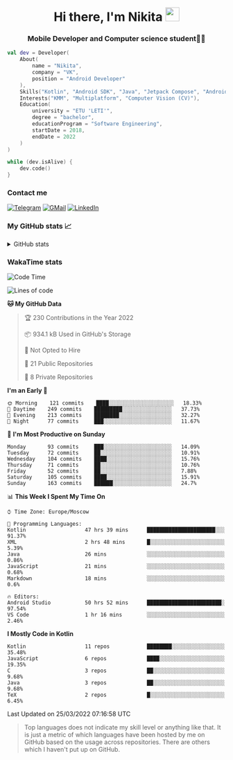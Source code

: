 <h1 align="center">
Hi there, I'm Nikita 
<img src="https://github.com/blackcater/blackcater/raw/main/images/Hi.gif" height="32"/>
</h1>
<h3 align="center">Mobile Developer and Computer science student👨‍💻</h3>

```kotlin
val dev = Developer(
    About(
        name = "Nikita",
        company = "VK",
        position = "Android Developer"
    ),
    Skills("Kotlin", "Android SDK", "Java", "Jetpack Compose", "Android Jetpack"),
    Interests("KMM", "Multiplatform", "Computer Vision (CV)"),
    Education(
        university = "ETU 'LETI'",
        degree = "bachelor",
        educationProgram = "Software Engineering",
        startDate = 2018,
        endDate = 2022
    )
)

while (dev.isAlive) {
    dev.code()
}
```

### Contact me

[![Telegram](https://img.shields.io/badge/Telegram-white?style=for-the-badge&logo=telegram&logoColor=29e9ea)](https://t.me/po4yka)
[![GMail](https://img.shields.io/badge/Gmail-white?style=for-the-badge&logo=gmail&logoColor=d14836)](mailto:pochaev.nik@gmail.com)
[![LinkedIn](https://img.shields.io/badge/linkedin%20-white.svg?&style=for-the-badge&logo=linkedin&logoColor=%230077B5)](https://www.linkedin.com/in/nikita-pochaev-415b5a1a1)

### My GitHub stats 📈

<details>
  <summary>GitHub stats</summary>
  <p align="center">
    <img src="https://github-readme-stats.vercel.app/api?username=po4yka&show_icons=true&theme=dark" />
  </p>
</details>

### WakaTime stats

<!--START_SECTION:waka-->
![Code Time](http://img.shields.io/badge/Code%20Time-2%2C459%20hrs%2021%20mins-blue)

![Lines of code](https://img.shields.io/badge/From%20Hello%20World%20I%27ve%20Written-1%20Million%20lines%20of%20code-blue)

**🐱 My GitHub Data** 

> 🏆 230 Contributions in the Year 2022
 > 
> 📦 934.1 kB Used in GitHub's Storage 
 > 
> 🚫 Not Opted to Hire
 > 
> 📜 21 Public Repositories 
 > 
> 🔑 8 Private Repositories  
 > 
**I'm an Early 🐤** 

```text
🌞 Morning    121 commits    ████░░░░░░░░░░░░░░░░░░░░░   18.33% 
🌆 Daytime    249 commits    █████████░░░░░░░░░░░░░░░░   37.73% 
🌃 Evening    213 commits    ████████░░░░░░░░░░░░░░░░░   32.27% 
🌙 Night      77 commits     ███░░░░░░░░░░░░░░░░░░░░░░   11.67%

```
📅 **I'm Most Productive on Sunday** 

```text
Monday       93 commits     ███░░░░░░░░░░░░░░░░░░░░░░   14.09% 
Tuesday      72 commits     ██░░░░░░░░░░░░░░░░░░░░░░░   10.91% 
Wednesday    104 commits    ████░░░░░░░░░░░░░░░░░░░░░   15.76% 
Thursday     71 commits     ██░░░░░░░░░░░░░░░░░░░░░░░   10.76% 
Friday       52 commits     ██░░░░░░░░░░░░░░░░░░░░░░░   7.88% 
Saturday     105 commits    ████░░░░░░░░░░░░░░░░░░░░░   15.91% 
Sunday       163 commits    ██████░░░░░░░░░░░░░░░░░░░   24.7%

```


📊 **This Week I Spent My Time On** 

```text
⌚︎ Time Zone: Europe/Moscow

💬 Programming Languages: 
Kotlin                   47 hrs 39 mins      ██████████████████████░░░   91.37% 
XML                      2 hrs 48 mins       █░░░░░░░░░░░░░░░░░░░░░░░░   5.39% 
Java                     26 mins             ░░░░░░░░░░░░░░░░░░░░░░░░░   0.86% 
JavaScript               21 mins             ░░░░░░░░░░░░░░░░░░░░░░░░░   0.68% 
Markdown                 18 mins             ░░░░░░░░░░░░░░░░░░░░░░░░░   0.6%

🔥 Editors: 
Android Studio           50 hrs 52 mins      ████████████████████████░   97.54% 
VS Code                  1 hr 16 mins        ░░░░░░░░░░░░░░░░░░░░░░░░░   2.46%

```

**I Mostly Code in Kotlin** 

```text
Kotlin                   11 repos            ████████░░░░░░░░░░░░░░░░░   35.48% 
JavaScript               6 repos             ████░░░░░░░░░░░░░░░░░░░░░   19.35% 
C                        3 repos             ██░░░░░░░░░░░░░░░░░░░░░░░   9.68% 
Java                     3 repos             ██░░░░░░░░░░░░░░░░░░░░░░░   9.68% 
TeX                      2 repos             █░░░░░░░░░░░░░░░░░░░░░░░░   6.45%

```



 Last Updated on 25/03/2022 07:16:58 UTC
<!--END_SECTION:waka-->

> Top languages does not indicate my skill level or anything like that. It is just a metric of which languages have been hosted by me on GitHub based on the usage across repositories. There are others which I haven't put up on GitHub.
